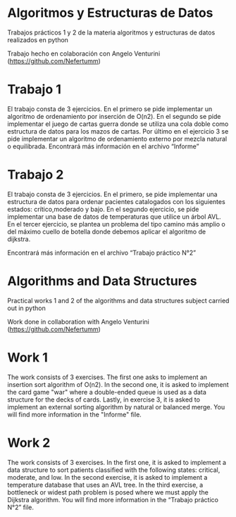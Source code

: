 # Algoritmos y Estructuras de Datos
Trabajos prácticos 1 y 2 de la materia algoritmos y estructuras de datos realizados en python

Trabajo hecho en colaboración con Angelo Venturini (https://github.com/Nefertumm)

# Trabajo 1
El trabajo consta de 3 ejercicios. En el primero se pide implementar un algoritmo de ordenamiento por inserción de O(n2).
 En el segundo se pide implementar el juego de cartas guerra donde se utiliza una cola doble como estructura de datos para los mazos de cartas.
 Por último en el ejercicio 3 se pide implementar un algoritmo de ordenamiento externo por mezcla natural o equilibrada.
Encontrará más información en el archivo “Informe”
# Trabajo 2
El trabajo consta de 3 ejercicios.
En el primero, se pide implementar una estructura de datos para ordenar pacientes catalogados con los siguientes estados: crítico,moderado y bajo.
En el segundo ejercicio, se pide implementar una base de datos de temperaturas que utilice un árbol AVL.
En el tercer ejercicio, se plantea un problema del tipo camino más amplio o del máximo cuello de botella donde debemos aplicar el algoritmo de dijkstra.

Encontrará más información en el archivo “Trabajo práctico N°2”

# Algorithms and Data Structures
Practical works 1 and 2 of the algorithms and data structures subject carried out in python

Work done in collaboration with Angelo Venturini (https://github.com/Nefertumm)

# Work 1
The work consists of 3 exercises. The first one asks to implement an insertion sort algorithm of O(n2). In the second one, it is asked to implement the card game "war" where a double-ended queue is used as a data structure for the decks of cards. Lastly, in exercise 3, it is asked to implement an external sorting algorithm by natural or balanced merge.
You will find more information in the "Informe" file.

# Work 2
The work consists of 3 exercises. In the first one, it is asked to implement a data structure to sort patients classified with the following states: critical, moderate, and low. In the second exercise, it is asked to implement a temperature database that uses an AVL tree. In the third exercise, a bottleneck or widest path problem is posed where we must apply the Dijkstra algorithm.
You will find more information in the “Trabajo práctico N°2” file.
